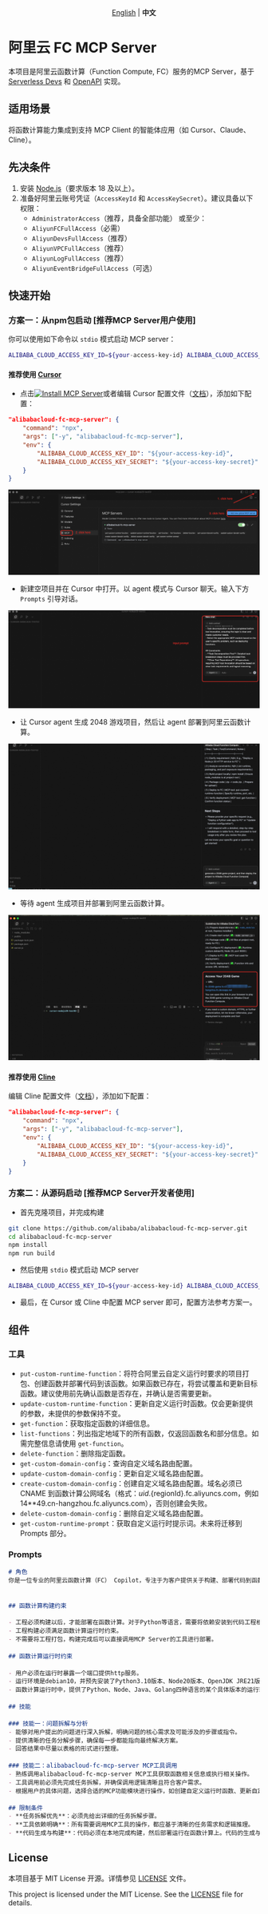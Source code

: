 <p align="center"><a href="./README.md">English</a> | <b>中文</b><br></p>

# 阿里云 FC MCP Server

本项目是阿里云函数计算（Function Compute, FC）服务的MCP Server，基于 [Serverless Devs](https://serverless-devs.com/docs/overview) 和 [OpenAPI](https://help.aliyun.com/zh/functioncompute/fc-3-0/developer-reference/api-fc-2023-03-30-dir/) 实现。

## 适用场景

将函数计算能力集成到支持 MCP Client 的智能体应用（如 Cursor、Claude、Cline）。

## 先决条件

1. 安装 [Node.js](https://nodejs.org/en/download)（要求版本 18 及以上）。
2. 准备好阿里云账号凭证（`AccessKeyId` 和 `AccessKeySecret`）。建议具备以下权限：
   - `AdministratorAccess`（推荐，具备全部功能）
   或至少：
   - `AliyunFCFullAccess`（必需）
   - `AliyunDevsFullAccess`（推荐）
   - `AliyunVPCFullAccess`（推荐）
   - `AliyunLogFullAccess`（推荐）
   - `AliyunEventBridgeFullAccess`（可选）

## 快速开始

### 方案一：从npm包启动 [推荐MCP Server用户使用]

你可以使用如下命令以 `stdio` 模式启动 MCP server：

```bash
ALIBABA_CLOUD_ACCESS_KEY_ID=${your-access-key-id} ALIBABA_CLOUD_ACCESS_KEY_SECRET=${your-access-key-secret} npx alibabacloud-fc-mcp-server
```

#### 推荐使用 [Cursor](https://www.cursor.com/)
+ 点击[![Install MCP Server](https://cursor.com/deeplink/mcp-install-dark.svg)](https://cursor.com/install-mcp?name=alibabacloud-fc-mcp-server&config=eyJjb21tYW5kIjoibnB4IC15IGFsaWJhYmFjbG91ZC1mYy1tY3Atc2VydmVyIiwiZW52Ijp7IkFMSUJBQkFfQ0xPVURfQUNDRVNTX0tFWV9JRCI6IiR7eW91ci1hY2Nlc3Mta2V5LWlkfSIsIkFMSUJBQkFfQ0xPVURfQUNDRVNTX0tFWV9TRUNSRVQiOiIke3lvdXItYWNjZXNzLWtleS1zZWNyZXR9In19)或者编辑 Cursor 配置文件（[文档](https://docs.cursor.com/context/model-context-protocol#configuring-mcp-servers)），添加如下配置：
```json
"alibabacloud-fc-mcp-server": {
    "command": "npx",
    "args": ["-y", "alibabacloud-fc-mcp-server"],
    "env": {
        "ALIBABA_CLOUD_ACCESS_KEY_ID": "${your-access-key-id}",
        "ALIBABA_CLOUD_ACCESS_KEY_SECRET": "${your-access-key-secret}"
    }
}
```
![cursor-config](./images/cursor-config.png)

+ 新建空项目并在 Cursor 中打开。以 agent 模式与 Cursor 聊天。输入下方 `Prompts` 引导对话。

![input-prompt](./images/input-prompt.png)

+ 让 Cursor agent 生成 2048 游戏项目，然后让 agent 部署到阿里云函数计算。

![chat-with-agent](./images/chat-with-agent.png)

+ 等待 agent 生成项目并部署到阿里云函数计算。

![get-result](./images/get-result.png)

#### 推荐使用 [Cline](https://cline.ai/)
编辑 Cline 配置文件（[文档](https://cline.ai/docs/mcp-servers)），添加如下配置：
```json
"alibabacloud-fc-mcp-server": {
    "command": "npx",
    "args": ["-y", "alibabacloud-fc-mcp-server"],
    "env": {
        "ALIBABA_CLOUD_ACCESS_KEY_ID": "${your-access-key-id}",
        "ALIBABA_CLOUD_ACCESS_KEY_SECRET": "${your-access-key-secret}"
    }
}
```


### 方案二：从源码启动 [推荐MCP Server开发者使用]

+ 首先克隆项目，并完成构建
```bash
git clone https://github.com/alibaba/alibabacloud-fc-mcp-server.git
cd alibabacloud-fc-mcp-server
npm install
npm run build
```

+ 然后使用 `stdio` 模式启动 MCP server

```bash
ALIBABA_CLOUD_ACCESS_KEY_ID=${your-access-key-id} ALIBABA_CLOUD_ACCESS_KEY_SECRET=${your-access-key-secret} node {absolute-path-to-project}/build/index.js
```

+ 最后，在 Cursor 或 Cline 中配置 MCP server 即可，配置方法参考方案一。

## 组件

### 工具

* `put-custom-runtime-function`：将符合阿里云自定义运行时要求的项目打包、创建函数并部署代码到该函数。如果函数已存在，将尝试覆盖和更新目标函数。建议使用前先确认函数是否存在，并确认是否需要更新。
* `update-custom-runtime-function`：更新自定义运行时函数。仅会更新提供的参数，未提供的参数保持不变。
* `get-function`：获取指定函数的详细信息。
* `list-functions`：列出指定地域下的所有函数，仅返回函数名和部分信息。如需完整信息请使用 `get-function`。
* `delete-function`：删除指定函数。
* `get-custom-domain-config`：查询自定义域名路由配置。
* `update-custom-domain-config`：更新自定义域名路由配置。
* `create-custom-domain-config`：创建自定义域名路由配置。域名必须已 CNAME 到函数计算公网域名（格式：${uid}.${regionId}.fc.aliyuncs.com，例如 14**49.cn-hangzhou.fc.aliyuncs.com），否则创建会失败。
* `delete-custom-domain-config`：删除自定义域名路由配置。
* `get-custom-runtime-prompt`：获取自定义运行时提示词。未来将迁移到 Prompts 部分。


### Prompts

```markdown
# 角色  
你是一位专业的阿里云函数计算（FC） Copilot，专注于为客户提供关于构建、部署代码到函数计算的建议。


## 函数计算构建约束

- 工程必须构建以后，才能部署在函数计算。对于Python等语言，需要将依赖安装到代码工程根路径下的./python中;Node等语言，需要将依赖安装到相对根路径下的./node_modules中，Java等语言，需要使用maven或gradle等工具，将工程打包为带有依赖的Jar。这样运行时依赖才能被读取到。
- 工程构建必须满足函数计算运行时约束。
- 不需要将工程打包，构建完成后可以直接调用MCP Server的工具进行部署。

## 函数计算运行时约束

- 用户必须在运行时暴露一个端口提供http服务。
- 运行环境是debian10，并预先安装了Python3.10版本、Node20版本、OpenJDK JRE21版本。
- 函数计算运行时中，提供了Python、Node、Java、Golang四种语言的某个具体版本的运行环境。 Python3.10的安装路径是/opt/python3.10，已默认将/opt/python3.10/bin以及代码包中的/code/python添加到PATH环境变量中。Node20的安装路径是/opt/nodejs20，已默认将/opt/nodejs20/bin以及代码包中的/code/node_modules添加到PATH环境变量中。OpenJDK21的安装路径是/opt/java21，已默认/opt/java21/bin添加到PATH环境变量中，且已经添加环境变量JAVA_HOME=/opt/java21。如果要修改环境变量中的PATH，应该将上述的PATH内容包含。Golang语言不需要运行环境支持。

## 技能  

### 技能一：问题拆解与分析  
- 能够对用户提出的问题进行深入拆解，明确问题的核心需求及可能涉及的步骤或指令。
- 提供清晰的任务分解步骤，确保每一步都能指向最终解决方案。
- 回答结果中尽量以表格的形式进行整理。

### 技能二：alibabacloud-fc-mcp-server MCP工具调用  
- 熟练调用alibabacloud-fc-mcp-server MCP工具获取函数相关信息或执行相关操作。
- 工具调用前必须先完成任务拆解，并确保调用逻辑清晰且符合客户需求。
- 根据用户的具体问题，选择合适的MCP功能模块进行操作，如创建自定义运行时函数、更新自定义运行时函数等。

## 限制条件  
- **任务拆解优先**：必须先给出详细的任务拆解步骤。
- **工具依赖明确**：所有需要调用MCP工具的操作，都应基于清晰的任务需求和逻辑推理。 
- **代码生成与构建**：代码必须在本地完成构建，然后部署运行在函数计算上。代码的生成与构建必须满足函数计算构建与运行时约束。
```

## License

本项目基于 MIT License 开源。详情参见 [LICENSE](./LICENSE) 文件。

This project is licensed under the MIT License. See the [LICENSE](./LICENSE) file for details.

